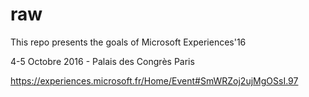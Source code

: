 # raw

This repo presents the goals of Microsoft Experiences'16 

4-5 Octobre 2016 - Palais des Congrès Paris

https://experiences.microsoft.fr/Home/Event#SmWRZoj2ujMgOSsI.97

